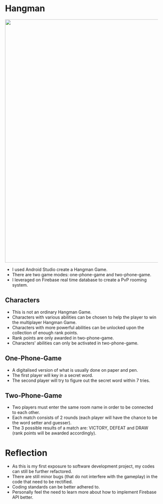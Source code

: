 # Hangman

<p align="center">
    <img width="800" src="https://github.com/CT15/Hangman/blob/master/poster/Hangman.png">
</p>

* I used Android Studio create a Hangman Game.
* There are two game modes: one-phone-game and two-phone-game.
* I leveraged on Firebase real time database to create a PvP rooming system.

## Characters
* This is not an ordinary Hangman Game.
* Characters with various abilities can be chosen to help the player to win the multiplayer Hangman Game.
* Characters with more powerful abilities can be unlocked upon the collection of enough rank points.
* Rank points are only awarded in two-phone-game.
* Characters' abilities can only be activated in two-phone-game.

## One-Phone-Game
* A digitalised version of what is usually done on paper and pen.
* The first player will key in a secret word.
* The second player will try to figure out the secret word within 7 tries.

## Two-Phone-Game
* Two players must enter the same room name in order to be connected to each other.
* Each match consists of 2 rounds (each player will have the chance to be the word setter and guesser).
* The 3 possible results of a match are: VICTORY, DEFEAT and DRAW (rank points will be awarded accordingly).

# Reflection
* As this is my first exposure to software development project, my codes can still be further refactored.
* There are still minor bugs (that do not interfere with the gameplay) in the code that need to be rectified.
* Coding standards can be better adhered to.
* Personally feel the need to learn more about how to implement Firebase API better.
